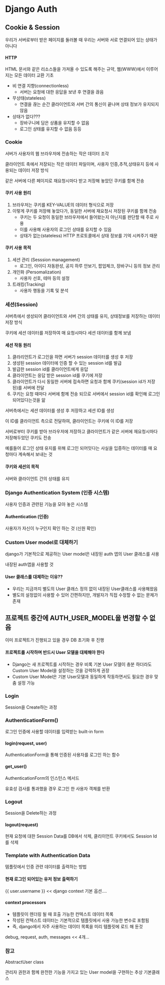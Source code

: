 # Django Auth

## Cookie & Session

우리가 서버로부터 받은 페이지를 둘러볼 때 우리는 서버와 서로 연결되어 있는 상태가 아니다

#### HTTP

HTML 문서와 같은 리소스들을 가져올 수 있도록 해주는 규약, 웹(WWW)에서 이루어지는 모든 데이터 교환 기초

- 비 연결 지향(connectionless)
  - 서버는 요청에 대한 응답을 보낸 후 연결을 끊음
- 무상태(stateless)
  - 연결을 끊는 순간 클라이언트와 서버 간의 통신이 끝나며 상태 정보가 유지되지 않음
- 상태가 없다???
  - 장바구니에 담은 상품을 유지할 수 없음
  - 로그인 상태를 유지할 수 없음 등등

### Cookie

서버가 사용자의 웹 브라우저에 전송하는 작은 데이터 조각

클라이언트 축에서 저장되는 작은 데이터 파일이며, 사용자 인증,추적,상태유지 등에 사용되는 데이터 저장 방식

같은 서버에 다른 페이지로 재요청시마다 받고 저장해 놓았던 쿠키를 함께 전송

#### 쿠키 사용 원리

1. 브라우저는 쿠키를 KEY-VALUE의 데이터 형식으로 저장
2. 이렇게 쿠키를 저장해 놓았다가, 동일한 서버에 재요청시 저장된 쿠키를 함께 전송
   - 쿠키는 두 요청이 동일한 브라우저에서 들어왔는지 아닌지를 판단할 때 주로 사용
   - 이를 사용해 사용자의 로그인 상태를 유지할 수 있음
   - 상태가 없는(stateless) HTTP 프로토콜에서 상태 정보를 기억 시켜주기 때문

#### 쿠키 사용 목적

1. 세션 관리 (Sesssion management)
   - 로그인, 아이디 자동완성, 공지 하루 안보기, 팝업체크, 장바구니 등의 정보 관리
2. 개인화 (Persomalization)
   - 사용자 선호, 테마 등의 설정
3. 트래킹(Tracking)
   - 사용자 행동을 기록 및 분석

### 세션(Session)

서버측에서 생성되어 클라이언트와 서버 간의 상태를 유지, 상태정보를 저장하는 데이터 저장 방식

쿠키에 세션 데이터를 저장하여 매 요청시마다 세션 데이터를 함께 보냄

#### 세션 작동 원리

1. 클라리언트가 로그인을 하면 서버가 session 데이터를 생성 후 저장
2. 생성된 session 데이터에 인증 할 수 있는 session id를 발급
3. 발급한 session id를 클라이언트에게 응답
4. 클라이언트는 응답 받은  session id를 쿠기에 저장
5. 클라이언트가 다시 동일한 서버에 접속하면 요청과 함께 쿠키(session id가 저장된)를 서버에 전달
6. 쿠키는 요청 때마다 서버에 함께 전송 되므로 서버에서 session id를 확인해 로그인 되어있다는것을 앎

서버측에서는 세션 데이터를 생성 후 저장하고 세션 ID를 생성

이 ID를 클라이언트 측으로 전달하여, 클라이언트는 쿠키에 이 ID를 저장

서버로부터 쿠키를 받아 브라우저에 저장하고 클라이언트가 같은 서버에 재요청시마다 저장해두었던 쿠키도 전송

예를들어 로그인 상태 유지를 위해 로그인 되어잇다는 사실을 입증하는 데이터를 매 요청마다 계속해서 보내는 것

#### 쿠키와 세션의 목적

서버와 클라이언트 간의 상태를 유지

### Django Authentication System (인증 시스템)

사용자 인증과 관련된 기능을 모아 놓은 시스템

#### Authentication (인증)

사용자가 자신이 누구인지 확인 하는 것 (신원 확인)

### Custom User model로 대체하기

django가 기본적으로 제공하는 User model은 내장된 auth 앱의 User 클래스를 사용

내장된 auth앱을 사용할 것

#### User 클래스를 대체하는 이유??

- 우리는 지금까지 별도의 User 클래스 정의 없이 내장된 User클래스를 사용해왔음
- 별도의 설정없이 사용할 수 있어 간편하지만, 개발자가 직접 수정할 수 없는 문제가 존재

## 프로젝트 중간에 AUTH_USER_MODEL을 변경할 수 없음

이미 프로젝트가 진행되고 있을 경우 DB 초기화 후 진행

#### 프로젝트를 시작하며 반드시 User 모델을 대체해야 한다

- Django는 새 프로젝트를 시작하는 경우 비록 기본 User 모델이 충분 하더라도
  Custom User Model을 설정하는 것을 강력하게 권장
- Custom User Model은 기본 User모델과 동일하게 작동하면서도 필요한 경우 맞춤 설정 가능

### Login

Session을 Create하는 과정

### AuthenticationForm()

로그인 인증에 사용할 데이터를 입력받는 built-in form

#### login(request, user)

AuthenticationForm을 통해 인증된 사용자를 로그인 하는 함수

#### get_user()

AuthenticationForm의 인스턴스 메서드

유효성 검사를 통과했을 경우 로그인 한 사용자 객체를 반환

### Logout

Session을 Delete하는 과정

#### logout(request)

현재 요청에 대한 Session Data를 DB에서 삭제, 클리이언트 쿠키에서도 Session Id를 삭제

### Template with Authentication Data

템플릿에서 인증 관련 데이터를 출력하는 방법

#### 현재 로그인 되어있는 유저 정보 출력하기

{{ user.username }} << django context 기본 옵션....

#### context processors

- 템플릿이 렌더링 될 때 호출 가능한 컨텍스트 데이터 목록
- 작성된 컨텍스트 데이터는 기본적으로 템플릿에서 사용 가능한 변수로 포함됨
- 즉, django에서 자주 사용하는 데이터 목록을 미리 템플릿에 로드 해 둔것

debug, request, auth, messages << 4개...

### 참고

AbstractUser class

관리자 권한과 함께 완전한 기능을 가지고 있는 User model을 구현하는 추상 기본클래스
